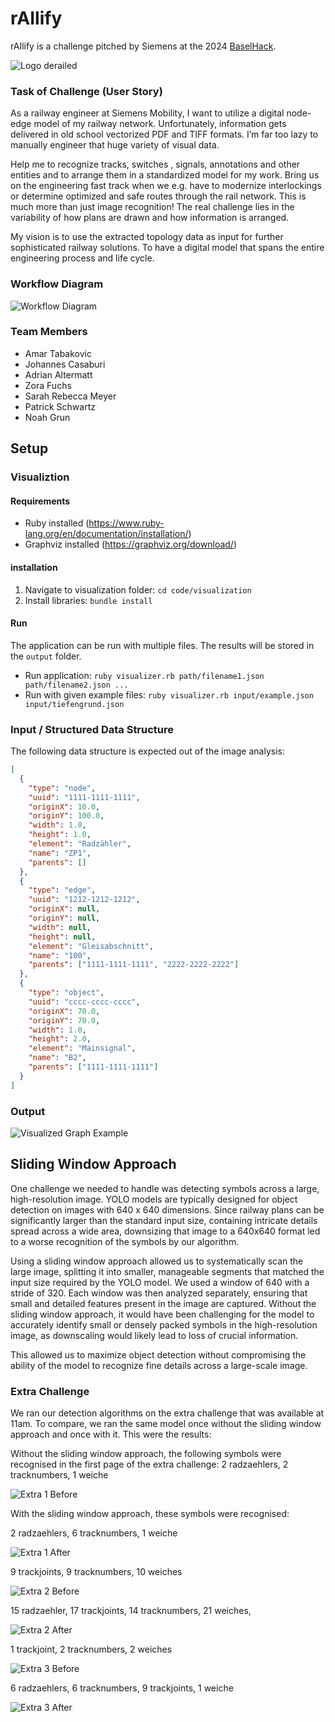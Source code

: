 # rAIlify
rAIlify is a challenge pitched by Siemens at the 2024 [BaselHack](https://www.baselhack.ch/). 

![Logo derailed](assets/img/logo_png_w_bg.png)


### Task of Challenge (User Story)
As a railway engineer at Siemens Mobility, I want to utilize a digital node-edge model of my railway network. Unfortunately, information gets delivered in old school vectorized PDF and TIFF formats. I’m far too lazy to manually engineer that huge variety of visual data.

Help me to recognize tracks, switches , signals, annotations and other entities and to arrange them in a standardized model for my work. Bring us on the engineering fast track when we e.g. have to modernize interlockings or determine optimized and safe routes through the rail network. This is much more than just image recognition! The real challenge lies in the variability of how plans are drawn and how information is arranged.

My vision is to use the extracted topology data as input for further sophisticated railway solutions. To have a digital model that spans the entire engineering process and life cycle.

### Workflow Diagram
![Workflow Diagram](documentation/Dataflow_diagram_png.png)

### Team Members 
* Amar Tabakovic
* Johannes Casaburi
* Adrian Altermatt
* Zora Fuchs
* Sarah Rebecca Meyer
* Patrick Schwartz
* Noah Grun

## Setup

### Visualiztion

#### Requirements

- Ruby installed (https://www.ruby-lang.org/en/documentation/installation/)
- Graphviz installed (https://graphviz.org/download/)

#### installation

1. Navigate to visualization folder: `cd code/visualization`
2. Install libraries: `bundle install`

#### Run

The application can be run with multiple files. The results will be stored in the `output` folder.

- Run application: `ruby visualizer.rb path/filename1.json path/filename2.json ...`
- Run with given example files: `ruby visualizer.rb input/example.json input/tiefengrund.json`

### Input / Structured Data Structure

The following data structure is expected out of the image analysis:

```json
[
  {
    "type": "node",
    "uuid": "1111-1111-1111",
    "originX": 10.0,
    "originY": 100.0,
    "width": 1.0,
    "height": 1.0,
    "element": "Radzähler",
    "name": "ZP1",
    "parents": []
  },
  {
    "type": "edge",
    "uuid": "1212-1212-1212",
    "originX": null,
    "originY": null,
    "width": null,
    "height": null,
    "element": "Gleisabschnitt",
    "name": "100",
    "parents": ["1111-1111-1111", "2222-2222-2222"]
  },
  {
    "type": "object",
    "uuid": "cccc-cccc-cccc",
    "originX": 70.0,
    "originY": 70.0,
    "width": 1.0,
    "height": 2.0,
    "element": "Mainsignal",
    "name": "B2",
    "parents": ["1111-1111-1111"]
  }
]
```

### Output

![Visualized Graph Example](code/visualization/output/example.png)

## Sliding Window Approach
One challenge we needed to handle was detecting symbols across a large, high-resolution image. YOLO models are typically designed for object detection on images with 640 x 640 dimensions. Since railway plans can be significantly larger than the standard input size, containing intricate details spread across a wide area, downsizing that image to a 640x640 format led to a worse recognition of the symbols by our algorithm. 

Using a sliding window approach allowed us to systematically scan the large image, splitting it into smaller, manageable segments that matched the input size required by the YOLO model. We used a window of 640 with a stride of 320. Each window was then analyzed separately, ensuring that small and detailed features present in the image are captured. Without the sliding window approach, it would have been challenging for the model to accurately identify small or densely packed symbols in the high-resolution image, as downscaling would likely lead to loss of crucial information.

This allowed us to maximize object detection without compromising the ability of the model to recognize fine details across a large-scale image.

### Extra Challenge
We ran our detection algorithms on the extra challenge that was available at 11am. To compare, we ran the same model once without the sliding window approach and once with it. 
This were the results:

Without the sliding window approach, the following symbols were recognised in the first page of the extra challenge:
2 radzaehlers, 2 tracknumbers, 1 weiche

![Extra 1 Before](assets/img/extra1_before.png)

With the sliding window approach, these symbols were recognised:

2 radzaehlers, 6 tracknumbers, 1 weiche

![Extra 1 After](assets/img/extra1_after.png)

9 trackjoints, 9 tracknumbers, 10 weiches

![Extra 2 Before](assets/img/extra3_before.png)

15 radzaehler, 17 trackjoints, 14 tracknumbers, 21 weiches, 

![Extra 2 After](assets/img/extra2_after.png)

1 trackjoint, 2 tracknumbers, 2 weiches

![Extra 3 Before](assets/img/extra2_before.png)

6 radzaehlers, 6 tracknumbers, 9 trackjoints, 1 weiche

![Extra 3 After](assets/img/extra3_after.png)